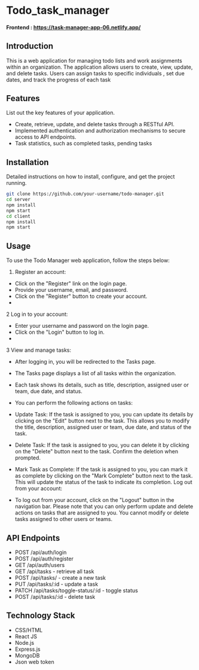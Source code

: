 # Todo_task_manager

#### Frontend : https://task-manager-app-06.netlify.app/


## Introduction
This is a web application for managing todo lists and work assignments within an organization. The application allows users to create, view, update, and delete tasks. Users can assign tasks to specific individuals , set due dates, and track the progress of each task

## Features
List out the key features of your application.

- Create, retrieve, update, and delete tasks through a RESTful API.
- Implemented authentication and authorization mechanisms to secure access to API endpoints.
- Task statistics, such as completed tasks, pending tasks


## Installation
Detailed instructions on how to install, configure, and get the project running.

```bash
git clone https://github.com/your-username/todo-manager.git
cd server
npm install
npm start
cd client
npm install
npm start
```

## Usage
To use the Todo Manager web application, follow the steps below:

1. Register an account:

- Click on the "Register" link on the login page.
- Provide your username, email, and password.
- Click on the "Register" button to create your account.
- 
2 Log in to your account:

- Enter your username and password on the login page.
- Click on the "Login" button to log in.
- 
3 View and manage tasks:

- After logging in, you will be redirected to the Tasks page.
- The Tasks page displays a list of all tasks within the organization.
- Each task shows its details, such as title, description, assigned user or team, due date, and status.
- You can perform the following actions on tasks:
- Update Task: If the task is assigned to you, you can update its details by clicking on the "Edit" button next to the task. This allows you to modify the title, description, assigned user or team, due date, and status of the task.
- Delete Task: If the task is assigned to you, you can delete it by clicking on the "Delete" button next to the task. Confirm the deletion when prompted.
- Mark Task as Complete: If the task is assigned to you, you can mark it as complete by clicking on the "Mark Complete" button next to the task. This will update the status of the task to indicate its completion.
Log out from your account:

- To log out from your account, click on the "Logout" button in the navigation bar.
Please note that you can only perform update and delete actions on tasks that are assigned to you. You cannot modify or delete tasks assigned to other users or teams.




## API Endpoints

- POST /api/auth/login
- POST  /api/auth/register
- GET   /api/auth/users
- GET /api/tasks - retrieve all task
- POST /api/tasks/ - create a new task
- PUT /api/tasks/:id - update a task
- PATCH /api/tasks/toggle-status/:id - toggle status
- POST /api/tasks/:id - delete task


## Technology Stack

- CSS/HTML
- React JS
- Node.js
- Express.js
- MongoDB
- Json web token
